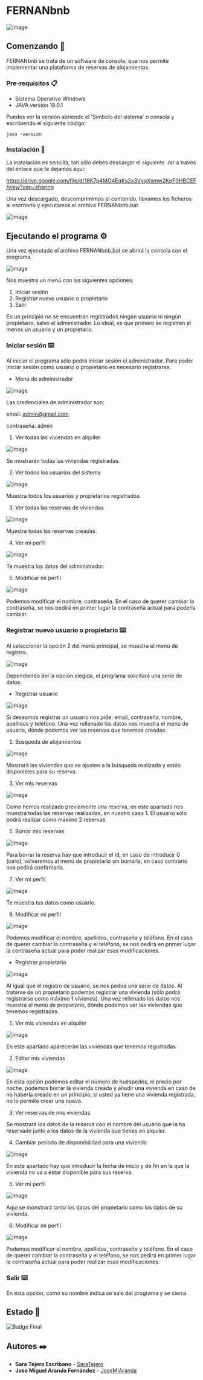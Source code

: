 # FERNANbnb

![image](https://user-images.githubusercontent.com/119956424/206865621-13d0f86c-f019-4531-9fb5-e7a22dbddc65.png)

## Comenzando 🚀

FERNANbnb se trata de un software de consola, que nos permite implementar una plataforma de reservas de alojamientos.


### Pre-requisitos 📋
- Sistema Operativo Windows
- JAVA versión 19.0.1

Puedes ver la versión abriendo el 'Símbolo del sistema' o consola y escribiendo el siguiente código:

```
java -version
```

### Instalación 🔧

La instalación es sencilla, tan sólo debes descargar el siguiente .rar a través del enlace que te dejamos aquí:

https://drive.google.com/file/d/18K7p4MO4EqKs2x3VyqXxmw2KpF0HBCEF/view?usp=sharing

Una vez descargado, descomprimimos el contenido, llevamos los ficheros al escritorio y ejecutamos el archivo FERNANbnb.bat

![image](https://user-images.githubusercontent.com/119956424/206854909-03f6b4fc-10f3-476c-b0d7-aad71fcdf194.png)

## Ejecutando el programa ⚙️
Una vez ejecutado el archivo FERNANbnb.bat se abrirá la consola con el programa.

![image](https://user-images.githubusercontent.com/119956424/206855016-72ca7dcf-1168-4527-ac97-38782103d26a.png)

Nos muestra un menú con las siguientes opciones:

1. Iniciar sesión
2. Registrar nuevo usuario o propietario
3. Salir

En un principio no se encuentran registrados ningún usuario ni ningún propietario, salvo el administrador. Lo ideal, es que primero se registren al menos un usuario y un propietario.

### Iniciar sesión ⌨️

Al iniciar el programa sólo podrá iniciar sesión el administrador. Para poder iniciar sesión como usuario o propietario es necesario registrarse.

* Menú de administrador

![image](https://user-images.githubusercontent.com/119956424/206857663-89a36d5f-3d48-4a19-a5bb-e0f9f9d50faa.png)

Las credenciales de administrador son:

email: admin@gmail.com

contraseña: admin

1. Ver todas las viviendas en alquiler

![image](https://user-images.githubusercontent.com/119956424/206858435-6c183d07-b0d4-4766-9ec2-49ca897b02a3.png)

Se mostrarán todas las viviendas registradas.

2. Ver todos los usuarios del sistema

![image](https://user-images.githubusercontent.com/119956424/206858488-5b689476-6a51-41a7-b8e0-c5f87c64dba4.png)

Muestra todos los usuarios y propietarios registrados.

3. Ver todas las reservas de viviendas

![image](https://user-images.githubusercontent.com/119956424/206857889-c87b859c-0ba5-47b0-acb9-85e404022f7e.png)

Muestra todas las reservas creadas.

4. Ver mi perfil

![image](https://user-images.githubusercontent.com/119956424/206857849-ba25d517-0b8a-4012-9fbb-41383333a9ec.png)

Te muestra los datos del administrador.

5. Modificar mi perfil

![image](https://user-images.githubusercontent.com/119956424/206857817-b2935e4b-b7cd-4ea4-a434-b29c224d2d71.png)

Podemos modificar el nombre, contraseña. En el caso de querer cambiar la contraseña, se nos pedirá en primer lugar la contraseña actual para poderla cambiar.

### Registrar nuevo usuario o propietario ⌨️
Al seleccionar la opción 2 del menú principal, se muestra el menú de registro.

![image](https://user-images.githubusercontent.com/119956424/206855283-b613f301-0149-43b2-ba54-2fa2c7d2c4b7.png)

Dependiendo del la opción elegida, el programa solicitará una serie de datos.

* Registrar usuario

![image](https://user-images.githubusercontent.com/119956424/206857147-014e54cd-cd88-490a-9ed8-ebeae44ba560.png)

Si deseamos registrar un usuario nos pide: email, contraseña, nombre, apellidos y teléfono. Una vez rellenado los datos nos muestra el menú de usuario, dónde podemos ver las reservas que tenemos creadas.

1. Búsqueda de alojamientos

![image](https://user-images.githubusercontent.com/119956424/206857296-a9cc70c4-e67a-4c20-8919-470c68bad8d1.png)

Mostrará las viviendas que se ajusten a la búsqueda realizada y estén disponibles para su reserva.

3. Ver mis reservas

![image](https://user-images.githubusercontent.com/119956424/206857340-8105e4ce-e587-4af5-928a-4ec3b16fc463.png)

Como hemos realizado previamente una reserva, en este apartado nos muestra todas las reservas realizadas, en nuestro caso 1.
El usuario sólo podrá realizar como máximo 2 reservas.

5. Borrar mis reservas

![image](https://user-images.githubusercontent.com/119956424/206857479-ff7bedae-2cf1-4568-948d-baff02e64a40.png)

Para borrar la reserva hay que introducir el id, en caso de introducir 0 (cero), volveremos al menú de propietario sin borrarla, en caso contrario nos pedirá confirmarla.

7. Ver mi perfil

![image](https://user-images.githubusercontent.com/119956424/206857491-8967b384-18c2-4a43-aeb8-5345e0c362fd.png)

Te muestra tus datos como usuario.

9. Modificar mi perfil

![image](https://user-images.githubusercontent.com/119956424/206857536-991f7584-2085-4b3a-8065-e3f95e7c7d10.png)

Podemos modificar el nombre, apellidos, contraseña y teléfono. En el caso de querer cambiar la contraseña y el teléfono, se nos pedirá en primer lugar la contraseña actual para poder realizar esas modificaciones. 

* Registrar propietario

![image](https://user-images.githubusercontent.com/119956424/206857057-47adecf2-6b5c-4180-a69e-e06f898ad34c.png)

Al igual que el registro de usuario, se nos pedirá una serie de datos. Al tratarse de un propietario podemos registrar una vivienda (sólo podrá registrarse como máximo 1 vivienda). Una vez rellenado los datos nos muestra el menú de propietario, dónde podemos ver las viviendas que tenemos registradas.

1. Ver mis viviendas en alquiler

![image](https://user-images.githubusercontent.com/119956424/206856150-1ead8cbc-d88f-480e-8813-bcad2d2e0c51.png)

En este apartado aparecerán las viviendas que tenemos registradas

2. Editar mis viviendas

![image](https://user-images.githubusercontent.com/119956424/206857078-620c605d-e390-417a-ae50-f9bdb0336068.png)

En esta opción podemos editar el número de huéspedes, el precio por noche, podemos borrar la vivienda creada y añadir una vivienda en caso de no haberla creado en un principio, si usted ya tiene una vivienda registrada, no le permite crear una nueva.

3. Ver reservas de mis viviendas

Se mostrará los datos de la reserva con el nombre del usuario que la ha reservado junto a los datos de la vivienda que tienes en alquiler.

4. Cambiar período de disponibilidad para una vivienda

![image](https://user-images.githubusercontent.com/119956424/206856500-99f50c51-9ca1-41b2-85ce-46b26ef3b781.png)

En este apartado hay que introducir la fecha de inicio y de fin en la que la vivienda no va a estar disponible para sus reserva.

5. Ver mi perfil

![image](https://user-images.githubusercontent.com/119956424/206856555-e9e61e58-d5cb-4bed-a5cc-cd15e05bc4bc.png)

Aquí se monstrará tanto los datos del propietario como los datos de su vivienda.

6. Modificar mi perfil

![image](https://user-images.githubusercontent.com/119956424/206856606-d3bbbf21-8927-4591-8e99-137543dbbf72.png)

Podemos modificar el nombre, apellidos, contraseña y teléfono. En el caso de querer cambiar la contraseña y el teléfono, se nos pedirá en primer lugar la contraseña actual para poder realizar esas modificaciones. 

### Salir ⌨️
En esta opción, como su nombre indica se sale del programa y se cierra.


## Estado 📌
![Badge Final](https://img.shields.io/badge/ESTADO-FINAL-green)


## Autores ✒️

* **Sara Tejero Escribano** - [SaraTejero](https://github.com/SaraTejero)
* **Jose Miguel Aranda Fernández** - [JoseMiAranda](https://github.com/JoseMiAranda)
